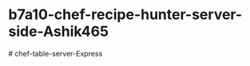 # b7a10-chef-recipe-hunter-server-side-Ashik465
#   c h e f - t a b l e - s e r v e r - E x p r e s s  
 